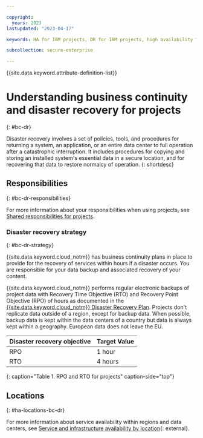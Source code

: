 ```yaml
---

copyright:
  years: 2023
lastupdated: "2023-04-17"

keywords: HA for IBM projects, DR for IBM projects, high availability for IBM projects, disaster recovery for IBM projects, failover for IBM projects, BC for IBM projects, DR for IBM projects, business continuity for IBM projects, disaster recovery for IBM projects

subcollection: secure-enterprise

---
```


{{site.data.keyword.attribute-definition-list}}

# Understanding business continuity and disaster recovery for projects
{: #bc-dr}

Disaster recovery involves a set of policies, tools, and procedures for returning a system, an application, or an entire data center to full operation after a catastrophic interruption. It includes procedures for copying and storing an installed system's essential data in a secure location, and for recovering that data to restore normalcy of operation.
{: shortdesc}

## Responsibilities
{: #bc-dr-responsibilities}

For more information about your responsibilities when using projects, see [Shared responsibilities for projects](/docs/secure-enterprise?topic=secure-enterprise-responsibilities-projects).

### Disaster recovery strategy
{: #bc-dr-strategy}

{{site.data.keyword.cloud_notm}} has business continuity plans in place to provide for the recovery of services within hours if a disaster occurs. You are responsible for your data backup and associated recovery of your content.

{{site.data.keyword.cloud_notm}} performs regular electronic backups of project data with Recovery Time Objective (RTO) and Recovery Point Objective (RPO) of hours as documented in the [{{site.data.keyword.cloud_notm}} Disaster Recovery Plan](/docs/overview?topic=overview-zero-downtime#disaster-recovery). Projects don't replicate data outside of a region, except for backup data. When possible, backup data is kept within the data centers of a country but data is always kept within a geography. European data does not leave the EU.

| Disaster recovery objective | Target Value   |
|---|---|
|  RPO | 1 hour  |
|  RTO | 4 hours   |
{: caption="Table 1. RPO and RTO for projects" caption-side="top"}

## Locations
{: #ha-locations-bc-dr}

For more information about service availability within regions and data centers, see [Service and infrastructure availability by location](/docs/overview?topic=overview-services_region){: external}.
